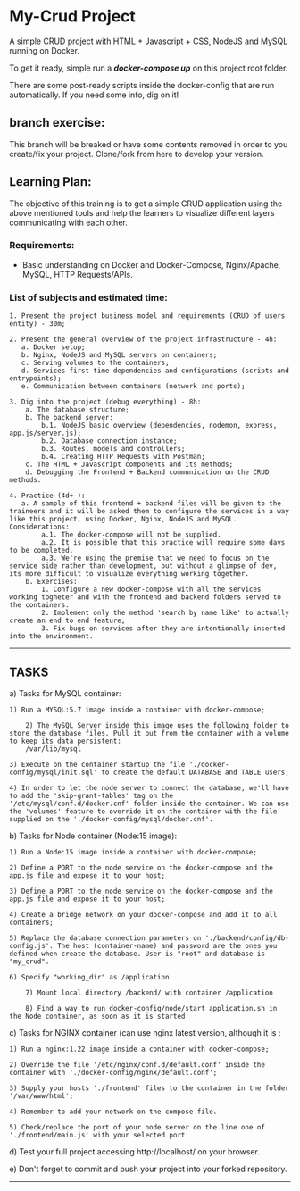 # My-Crud Project

A simple CRUD project with HTML + Javascript + CSS, NodeJS and MySQL running on Docker.

To get it ready, simple run a ***docker-compose up*** on this project root folder.

There are some post-ready scripts inside the docker-config that are run automatically. If you need some info, dig on it!

## branch exercise: 

This branch will be breaked or have some contents removed in order to you create/fix your project. Clone/fork from here to develop your version.

## Learning Plan:

The objective of this training is to get a simple CRUD application using the above mentioned tools and help the learners to visualize different layers communicating with each other.

### Requirements:
 - Basic understanding on Docker and Docker-Compose, Nginx/Apache, MySQL, HTTP Requests/APIs.

### List of subjects and estimated time:

    1. Present the project business model and requirements (CRUD of users entity) - 30m;

    2. Present the general overview of the project infrastructure - 4h:
       a. Docker setup;
       b. Nginx, NodeJS and MySQL servers on containers;
       c. Serving volumes to the containers;
       d. Services first time dependencies and configurations (scripts and entrypoints);
       e. Communication between containers (network and ports);

    3. Dig into the project (debug everything) - 8h:
        a. The database structure;
        b. The backend server:
            b.1. NodeJS basic overview (dependencies, nodemon, express, app.js/server.js);
            b.2. Database connection instance;
            b.3. Routes, models and controllers;
            b.4. Creating HTTP Requests with Postman;
        c. The HTML + Javascript components and its methods;
        d. Debugging the Frontend + Backend communication on the CRUD methods.

    4. Practice (4d+-):
       a. A sample of this frontend + backend files will be given to the traineers and it will be asked them to configure the services in a way like this project, using Docker, Nginx, NodeJS and MySQL. Considerations:
            a.1. The docker-compose will not be supplied.
            a.2. It is possible that this practice will require some days to be completed.
            a.3. We're using the premise that we need to focus on the service side rather than development, but without a glimpse of dev, its more difficult to visualize everything working together.
        b. Exercises: 
            1. Configure a new docker-compose with all the services working togheter and with the frontend and backend folders served to the containers.
            2. Implement only the method 'search by name like' to actually create an end to end feature;
            3. Fix bugs on services after they are intentionally inserted into the environment.

----------------------------------------------------------------
## TASKS

a) Tasks for MySQL container:

	1) Run a MYSQL:5.7 image inside a container with docker-compose;

    	2) The MySQL Server inside this image uses the following folder to store the database files. Pull it out from the container with a volume to keep its data persistent:
        /var/lib/mysql
	
	3) Execute on the container startup the file './docker-config/mysql/init.sql' to create the default DATABASE and TABLE users;
	
	4) In order to let the node server to connect the database, we'll have to add the 'skip-grant-tables' tag on the '/etc/mysql/conf.d/docker.cnf' folder inside the container. We can use the 'volumes' feature to override it on the container with the file supplied on the './docker-config/mysql/docker.cnf'.

b) Tasks for Node container (Node:15 image):

	1) Run a Node:15 image inside a container with docker-compose;
	
	2) Define a PORT to the node service on the docker-compose and the app.js file and expose it to your host;
	
	3) Define a PORT to the node service on the docker-compose and the app.js file and expose it to your host;

	4) Create a bridge network on your docker-compose and add it to all containers;

	5) Replace the database connection parameters on './backend/config/db-config.js'. The host (container-name) and password are the ones you defined when create the database. User is "root" and database is "my_crud".

	6) Specify "working_dir" as /application

    	7) Mount local directory /backend/ with container /application

    	8) Find a way to run docker-config/node/start_application.sh in the Node container, as soon as it is started

c) Tasks for NGINX container (can use nginx latest version, although it is :

	1) Run a nginx:1.22 image inside a container with docker-compose; 

	2) Override the file '/etc/nginx/conf.d/default.conf' inside the container with './docker-config/nginx/default.conf';

	3) Supply your hosts './frontend' files to the container in the folder '/var/www/html';

	4) Remember to add your network on the compose-file.

	5) Check/replace the port of your node server on the line one of './frontend/main.js' with your selected port.

d) Test your full project accessing http://localhost/ on your browser.

e) Don't forget to commit and push your project into your forked repository.

----------------------------------------------------------------
